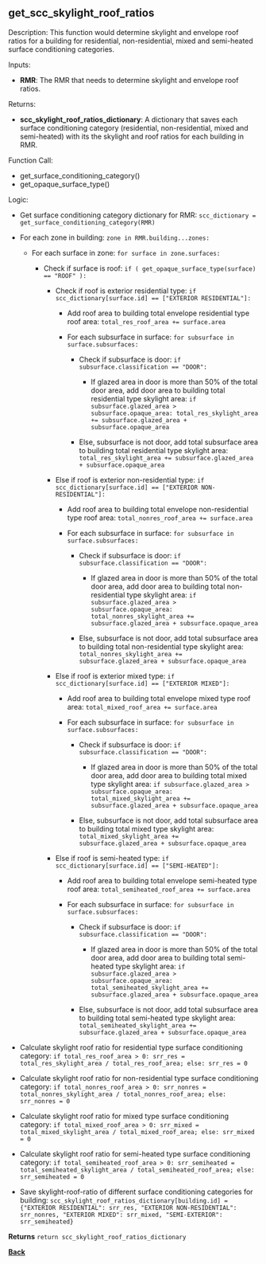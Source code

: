 
## get_scc_skylight_roof_ratios

Description: This function would determine skylight and envelope roof ratios for a building for residential, non-residential, mixed and semi-heated surface conditioning categories.  

Inputs:

  - **RMR**: The RMR that needs to determine skylight and envelope roof ratios.  

Returns:

- **scc_skylight_roof_ratios_dictionary**: A dictionary that saves each surface conditioning category (residential, non-residential, mixed and semi-heated) with its the skylight and roof ratios for each building in RMR.

Function Call:

- get_surface_conditioning_category()
- get_opaque_surface_type()

Logic:

- Get surface conditioning category dictionary for RMR: `scc_dictionary = get_surface_conditioning_category(RMR)`

- For each zone in building: `zone in RMR.building...zones:`

  - For each surface in zone: `for surface in zone.surfaces:`

    - Check if surface is roof: `if ( get_opaque_surface_type(surface) == "ROOF" ):`

      - Check if roof is exterior residential type: `if scc_dictionary[surface.id] == ["EXTERIOR RESIDENTIAL"]:`

        - Add roof area to building total envelope residential type roof area: `total_res_roof_area += surface.area`

        - For each subsurface in surface: `for subsurface in surface.subsurfaces:`

          - Check if subsurface is door: `if subsurface.classification == "DOOR":`

            - If glazed area in door is more than 50% of the total door area, add door area to building total residential type skylight area: `if subsurface.glazed_area > subsurface.opaque_area: total_res_skylight_area += subsurface.glazed_area + subsurface.opaque_area`

          - Else, subsurface is not door, add total subsurface area to building total residential type skylight area: `total_res_skylight_area += subsurface.glazed_area + subsurface.opaque_area`

      - Else if roof is exterior non-residential type: `if scc_dictionary[surface.id] == ["EXTERIOR NON-RESIDENTIAL"]:`

        - Add roof area to building total envelope non-residential type roof area: `total_nonres_roof_area += surface.area`

        - For each subsurface in surface: `for subsurface in surface.subsurfaces:`

          - Check if subsurface is door: `if subsurface.classification == "DOOR":`

            - If glazed area in door is more than 50% of the total door area, add door area to building total non-residential type skylight area: `if subsurface.glazed_area > subsurface.opaque_area: total_nonres_skylight_area += subsurface.glazed_area + subsurface.opaque_area`

          - Else, subsurface is not door, add total subsurface area to building total non-residential type skylight area: `total_nonres_skylight_area += subsurface.glazed_area + subsurface.opaque_area`

      - Else if roof is exterior mixed type: `if scc_dictionary[surface.id] == ["EXTERIOR MIXED"]:`

        - Add roof area to building total envelope mixed type roof area: `total_mixed_roof_area += surface.area`

        - For each subsurface in surface: `for subsurface in surface.subsurfaces:`

          - Check if subsurface is door: `if subsurface.classification == "DOOR":`

            - If glazed area in door is more than 50% of the total door area, add door area to building total mixed type skylight area: `if subsurface.glazed_area > subsurface.opaque_area: total_mixed_skylight_area += subsurface.glazed_area + subsurface.opaque_area`

          - Else, subsurface is not door, add total subsurface area to building total mixed type skylight area: `total_mixed_skylight_area += subsurface.glazed_area + subsurface.opaque_area`

      - Else if roof is semi-heated type: `if scc_dictionary[surface.id] == ["SEMI-HEATED"]:`

        - Add roof area to building total envelope semi-heated type roof area: `total_semiheated_roof_area += surface.area`

        - For each subsurface in surface: `for subsurface in surface.subsurfaces:`

          - Check if subsurface is door: `if subsurface.classification == "DOOR":`

            - If glazed area in door is more than 50% of the total door area, add door area to building total semi-heated type skylight area: `if subsurface.glazed_area > subsurface.opaque_area: total_semiheated_skylight_area += subsurface.glazed_area + subsurface.opaque_area`

          - Else, subsurface is not door, add total subsurface area to building total semi-heated type skylight area: `total_semiheated_skylight_area += subsurface.glazed_area + subsurface.opaque_area`

- Calculate skylight roof ratio for residential type surface conditioning category: `if total_res_roof_area > 0: srr_res = total_res_skylight_area / total_res_roof_area; else: srr_res = 0`

- Calculate skylight roof ratio for non-residential type surface conditioning category: `if total_nonres_roof_area > 0: srr_nonres = total_nonres_skylight_area / total_nonres_roof_area; else: srr_nonres = 0`

- Calculate skylight roof ratio for mixed type surface conditioning category: `if total_mixed_roof_area > 0: srr_mixed = total_mixed_skylight_area / total_mixed_roof_area; else: srr_mixed = 0`

- Calculate skylight roof ratio for semi-heated type surface conditioning category: `if total_semiheated_roof_area > 0: srr_semiheated = total_semiheated_skylight_area / total_semiheated_roof_area; else: srr_semiheated = 0`

- Save skylight-roof-ratio of different surface conditioning categories for building: `scc_skylight_roof_ratios_dictionary[building.id] = {"EXTERIOR RESIDENTIAL": srr_res, "EXTERIOR NON-RESIDENTIAL": srr_nonres, "EXTERIOR MIXED": srr_mixed, "SEMI-EXTERIOR": srr_semiheated}`

**Returns** `return scc_skylight_roof_ratios_dictionary`

**[Back](../_toc.md)**
